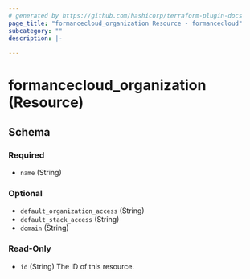 ```yaml
---
# generated by https://github.com/hashicorp/terraform-plugin-docs
page_title: "formancecloud_organization Resource - formancecloud"
subcategory: ""
description: |-
  
---
```


# formancecloud_organization (Resource)





<!-- schema generated by tfplugindocs -->
## Schema

### Required

- `name` (String)

### Optional

- `default_organization_access` (String)
- `default_stack_access` (String)
- `domain` (String)

### Read-Only

- `id` (String) The ID of this resource.
